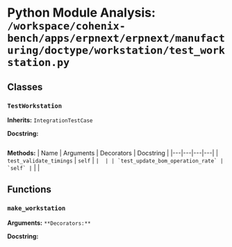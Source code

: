 # Python Module Analysis: `/workspace/cohenix-bench/apps/erpnext/erpnext/manufacturing/doctype/workstation/test_workstation.py`

## Classes

### `TestWorkstation`
**Inherits:** `IntegrationTestCase`


**Docstring:**
```

```

**Methods:**
| Name | Arguments | Decorators | Docstring |
|---|---|---|---|
| `test_validate_timings` | `self` | `` |  |
| `test_update_bom_operation_rate` | `self` | `` |  |





## Functions

### `make_workstation`
**Arguments:** ``
**Decorators:** ``

**Docstring:**
```

```

